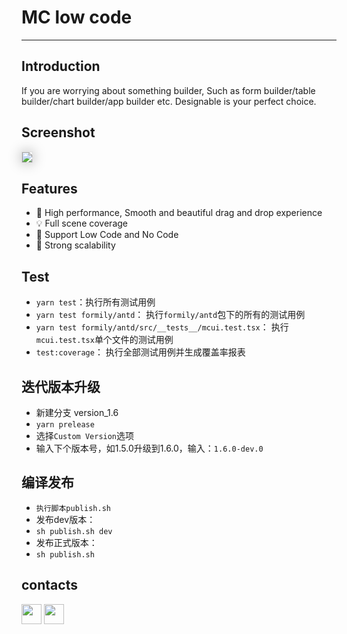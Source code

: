 <h1>MC low code</h1>

---

## Introduction

If you are worrying about something builder, Such as form builder/table builder/chart builder/app builder etc.
Designable is your perfect choice.

## Screenshot

<img src="https://ibb.co/zhXQb2R" style="box-shadow:0px 0px 20px #aaa;border:1px solid #ddd"/>

## Features

- 🚀 High performance, Smooth and beautiful drag and drop experience
- 💡 Full scene coverage
- 🎨 Support Low Code and No Code
- 🏅 Strong scalability


## Test
- `yarn test`：执行所有测试用例
- `yarn test formily/antd`： 执行`formily/antd`包下的所有的测试用例
- `yarn test formily/antd/src/__tests__/mcui.test.tsx`： 执行`mcui.test.tsx`单个文件的测试用例
- `test:coverage`： 执行全部测试用例并生成覆盖率报表

## 迭代版本升级
- 新建分支 version_1.6
- `yarn prelease`
- 选择`Custom Version`选项
- 输入下个版本号，如1.5.0升级到1.6.0，输入：`1.6.0-dev.0`

## 编译发布
- `执行脚本publish.sh`
- 发布dev版本：
- `sh publish.sh dev`
- 发布正式版本：
- `sh publish.sh`

## contacts

<p>
<img width="32px" height="32px" src="https://s1-imfile.feishucdn.com/static-resource/v1/v2_98c5a0f0-2abe-4c26-8c58-db460bd4d34g~?image_size=noop&cut_type=&quality=&format=image&sticker_format=.webp" />
<img width="32px" height="32px" src="https://s1-imfile.feishucdn.com/static-resource/avatar/v2_f755aa6c-addf-4d42-a7ef-bec870d2cc4g_640.webp" />
</p>
